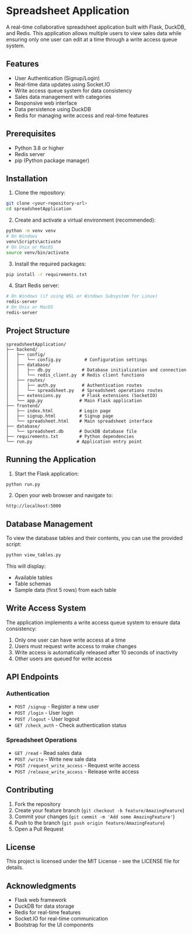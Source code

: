 # Spreadsheet Application

A real-time collaborative spreadsheet application built with Flask, DuckDB, and Redis. This application allows multiple users to view sales data while ensuring only one user can edit at a time through a write access queue system.

## Features

- User Authentication (Signup/Login)
- Real-time data updates using Socket.IO
- Write access queue system for data consistency
- Sales data management with categories
- Responsive web interface
- Data persistence using DuckDB
- Redis for managing write access and real-time features

## Prerequisites

- Python 3.8 or higher
- Redis server
- pip (Python package manager)

## Installation

1. Clone the repository:
```bash
git clone <your-repository-url>
cd spreadsheetApplication
```

2. Create and activate a virtual environment (recommended):
```bash
python -m venv venv
# On Windows
venv\Scripts\activate
# On Unix or MacOS
source venv/bin/activate
```

3. Install the required packages:
```bash
pip install -r requirements.txt
```

4. Start Redis server:
```bash
# On Windows (if using WSL or Windows Subsystem for Linux)
redis-server
# On Unix or MacOS
redis-server
```

## Project Structure

```
spreadsheetApplication/
├── backend/
│   ├── config/
│   │   └── config.py         # Configuration settings
│   ├── database/
│   │   ├── db.py            # Database initialization and connection
│   │   └── redis_client.py  # Redis client functions
│   ├── routes/
│   │   ├── auth.py          # Authentication routes
│   │   └── spreadsheet.py   # Spreadsheet operations routes
│   ├── extensions.py        # Flask extensions (SocketIO)
│   └── app.py              # Main Flask application
├── frontend/
│   ├── index.html          # Login page
│   ├── signup.html         # Signup page
│   └── spreadsheet.html    # Main spreadsheet interface
├── database/
│   └── spreadsheet.db      # DuckDB database file
├── requirements.txt        # Python dependencies
└── run.py                 # Application entry point
```

## Running the Application

1. Start the Flask application:
```bash
python run.py
```

2. Open your web browser and navigate to:
```
http://localhost:5000
```

## Database Management

To view the database tables and their contents, you can use the provided script:

```bash
python view_tables.py
```

This will display:
- Available tables
- Table schemas
- Sample data (first 5 rows) from each table

## Write Access System

The application implements a write access queue system to ensure data consistency:

1. Only one user can have write access at a time
2. Users must request write access to make changes
3. Write access is automatically released after 10 seconds of inactivity
4. Other users are queued for write access

## API Endpoints

### Authentication
- `POST /signup` - Register a new user
- `POST /login` - User login
- `POST /logout` - User logout
- `GET /check_auth` - Check authentication status

### Spreadsheet Operations
- `GET /read` - Read sales data
- `POST /write` - Write new sale data
- `POST /request_write_access` - Request write access
- `POST /release_write_access` - Release write access

## Contributing

1. Fork the repository
2. Create your feature branch (`git checkout -b feature/AmazingFeature`)
3. Commit your changes (`git commit -m 'Add some AmazingFeature'`)
4. Push to the branch (`git push origin feature/AmazingFeature`)
5. Open a Pull Request

## License

This project is licensed under the MIT License - see the LICENSE file for details.

## Acknowledgments

- Flask web framework
- DuckDB for data storage
- Redis for real-time features
- Socket.IO for real-time communication
- Bootstrap for the UI components